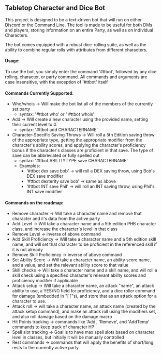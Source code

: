 ## Tabletop Character and Dice Bot

This project is designed to be a text-driven bot that will run on either Discord 
or the Command Line. The tool is made to be useful for both DMs and players, storing
information on an entire Party, as well as on individual Characters. 

The bot comes equipped with a robust dice-rolling suite, as well as the ability to combine
regular rolls with attributes from different characters.

#### Usage:
To use the bot, you simply enter the command '#ttbot', followed by any dice rolling, character,
or party command. All commands and arguments are case insensitive, with the exception of '#ttbot' itself

#### Commands Currently Supported:
* Who/whois -> Will make the bot list all of the members of the currently set party
    * syntax: '#ttbot who' or ' #ttbot whois'
* Add -> Will create a new character using the provided name, setting their current level to 0. 
   * syntax: '#ttbot add CHARACTERNAME'
* Character-Specific Saving Throws -> Will roll a 5th Edition saving throw of the appropriate type, getting the 
appropriate modifier from the character's ability scores, and applying the character's proficiency
bonus if the character's classes are proficient in that save. The type of save can be abbreviated or fully spelled out
    * syntax: '#ttbot ABILITYTYPE save CHARACTERNAME'
    * Examples:
        * '#ttbot dex save bob' -> will roll a DEX saving throw, using Bob's DEX save modifier
        * '#ttbot dexterity save bob' -> same as above
        * '#ttbot INT save Phil' -> will roll an INT saving throw, using Phil's INT save modifier

#### Commands on the roadmap:
* Remove character -> Will take a character name and remove that character and it's data from the active party
* Add Level -> Will take a character name and a 5th edition PHB character class, and increase the 
character's level in that class
* Remove Level -> inverse of above command
* Add Skill Proficiency -> Will take a character name and a 5th edition skill name, and will set that character
to be proficient in the referenced skill if it is not already
* Remove Skill Proficiency -> inverse of above command
* Set Ability Score -> Will take a character name, an ability score name, and a value, and set the relevant ability score to that value
* Skill checks -> Will take a character name and a skill name, and will roll a skill check using a specified 
character's relevant ability scores and proficiency modifier if applicable
* Attack setup -> Will take a character name, an attack "name", an attack ability to use, a YES/NO field for proficiency, and a 
dice roller command for damage (embedded in "[ ]"s), and store that as an attack option for a character to use.
* Attack roll -> will take a character name, an attack name (created by the attack setup command), and make an attack roll using the modifiers set, and also roll damage based on the damage macro
* Hit Points tracking -> commands like 'Add', 'Remove', and 'AddTemp' commands to keep track of character HP
* Spell slot tracking -> Goal is to have max spell slots based on character level in classes, but initially it will be manually controlled
* Rest commands -> commands that will apply the benefits of short/long rests to the currently active party
